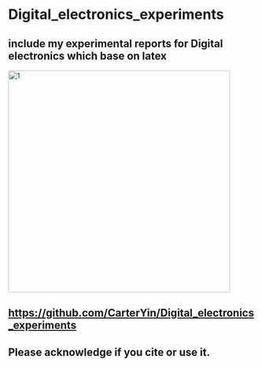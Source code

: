 # Digital_electronics_experiments

## include my experimental reports for Digital electronics which base on latex
<img width="451" alt="1" src="https://github.com/user-attachments/assets/68a4c5ee-bf73-4e32-aa69-48c804a747a8" />

## https://github.com/CarterYin/Digital_electronics_experiments
## Please acknowledge if you cite or use it.
